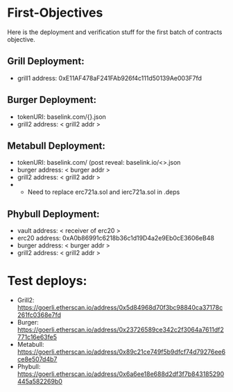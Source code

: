 # First-Objectives
Here is the deployment and verification stuff for the first batch of contracts objective.


## Grill Deployment:
  - grill1 address: 0xE11AF478aF241FAb926f4c111d50139Ae003F7fd

## Burger Deployment:
  - tokenURI: baselink.com/{}.json
  - grill2 address: < grill2 addr >

## Metabull Deployment:
  - tokenURI: baselink.com/ (post reveal: baselink.io/<>.json
  - burger address: < burger addr >
  - grill2 address: < grill2 addr >
  - * Need to replace erc721a.sol and ierc721a.sol in .deps
  
  
## Phybull Deployment:
  - vault address: < receiver of erc20 >
  - erc20 address: 0xA0b86991c6218b36c1d19D4a2e9Eb0cE3606eB48
  - burger address: < burger addr >
  - grill2 address: < grill2 addr >
 
  
# Test deploys:
  - Grill2: https://goerli.etherscan.io/address/0x5d84968d70f3bc98840ca37178c261fc0368e7fd
  - Burger: https://goerli.etherscan.io/address/0x23726589ce342c2f3064a7611df2771c16e63fe5
  - Metabull: https://goerli.etherscan.io/address/0x89c21ce749f5b9dfcf74d79276ee6ce8e507d4b7
  - Phybull: https://goerli.etherscan.io/address/0x6a6ee18e688d2df3f7b843185290445a582269b0

